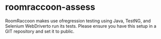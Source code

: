 # roomraccoon-assess
RoomRaccoon makes use ofregression testing using Java, TestNG, and Selenium WebDriverto run its tests. Please ensure you have this setup in a GIT repository and set it to public.
